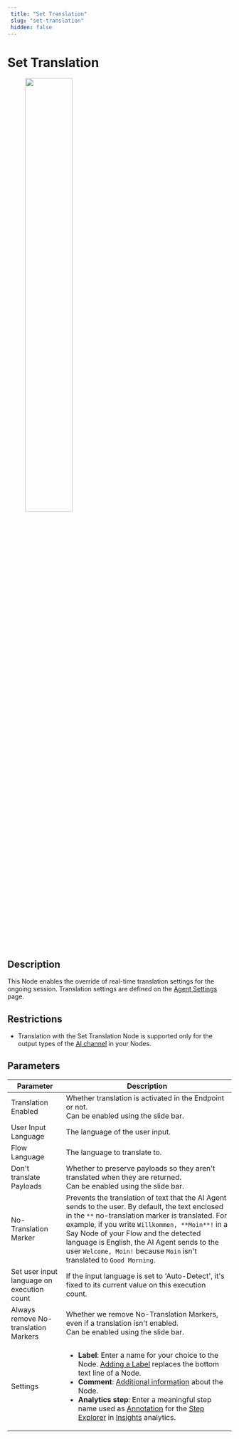 ```yaml
---
 title: "Set Translation" 
 slug: "set-translation" 
 hidden: false 
---
```

# Set Translation

<figure>
  <img class="image-center" src="../../../../../_assets/ai/build/node-reference/other/set-translation.png" width="50%" />
</figure>

## Description

This Node enables the override of real-time translation settings for the ongoing session. Translation settings are defined on the [Agent Settings](../../../administer/access/project-settings.md) page.

## Restrictions

- Translation with the Set Translation Node is supported only for the output types of the [AI channel](../basic/say.md) in your Nodes.

## Parameters

| Parameter                                  | Description                                                                                                                                                                                                                                                                                                                                                                                                                                                                                                               |
|--------------------------------------------|---------------------------------------------------------------------------------------------------------------------------------------------------------------------------------------------------------------------------------------------------------------------------------------------------------------------------------------------------------------------------------------------------------------------------------------------------------------------------------------------------------------------------|
| Translation Enabled                        | Whether translation is activated in the Endpoint or not.<br>Can be enabled using the slide bar.                                                                                                                                                                                                                                                                                                                                                                                                                           |
| User Input Language                        | The language of the user input.                                                                                                                                                                                                                                                                                                                                                                                                                                                                                           |
| Flow Language                              | The language to translate to.                                                                                                                                                                                                                                                                                                                                                                                                                                                                                             |
| Don't translate Payloads                   | Whether to preserve payloads so they aren't translated when they are returned.<br/>Can be enabled using the slide bar.                                                                                                                                                                                                                                                                                                                                                                                                    |
| No-Translation Marker                      | Prevents the translation of text that the AI Agent sends to the user. By default, the text enclosed in the `**` no-translation marker is translated. For example, if you write `Willkommen, **Moin**!` in a Say Node of your Flow and the detected language is English, the AI Agent sends to the user `Welcome, Moin!` because `Moin` isn't translated to `Good Morning`.                                                                                                                                                |
| Set user input language on execution count | If the input language is set to 'Auto-Detect', it's fixed to its current value on this execution count.                                                                                                                                                                                                                                                                                                                                                                                                                   |
| Always remove  No-translation Markers      | Whether we remove No-Translation Markers, even if a translation isn't enabled.<br/>Can be enabled using the slide bar.                                                                                                                                                                                                                                                                                                                                                                                                    |
| Settings                                   | <ul><li>**Label**: Enter a name for your choice to the Node. [Adding a Label](../../../build/nodes/overview.md) replaces the bottom text line of a Node.</li><li>**Comment**: [Additional information](../../nodes/overview.md) about the Node.</li><li>**Analytics step**: Enter a meaningful step name used as [Annotation](../../../../insights/explorers/step.md#annotate-nodes) for the [Step Explorer](../../../../insights/explorers/step.md) in [Insights](../../../../insights/overview.md) analytics.</li></ul> |
